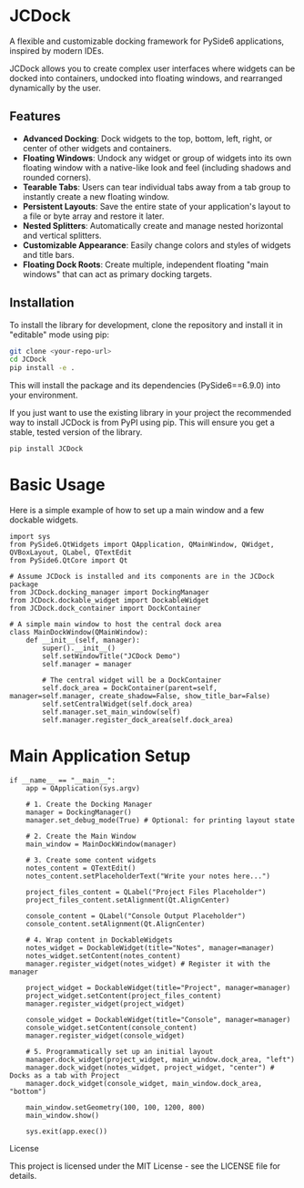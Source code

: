 # JCDock

A flexible and customizable docking framework for PySide6 applications, inspired by modern IDEs.

JCDock allows you to create complex user interfaces where widgets can be docked into containers, undocked into floating windows, and rearranged dynamically by the user.

## Features

*   **Advanced Docking**: Dock widgets to the top, bottom, left, right, or center of other widgets and containers.
*   **Floating Windows**: Undock any widget or group of widgets into its own floating window with a native-like look and feel (including shadows and rounded corners).
*   **Tearable Tabs**: Users can tear individual tabs away from a tab group to instantly create a new floating window.
*   **Persistent Layouts**: Save the entire state of your application's layout to a file or byte array and restore it later.
*   **Nested Splitters**: Automatically create and manage nested horizontal and vertical splitters.
*   **Customizable Appearance**: Easily change colors and styles of widgets and title bars.
*   **Floating Dock Roots**: Create multiple, independent floating "main windows" that can act as primary docking targets.

## Installation

To install the library for development, clone the repository and install it in "editable" mode using pip:


```bash
git clone <your-repo-url>
cd JCDock
pip install -e .
```

This will install the package and its dependencies (PySide6==6.9.0) into your environment.

If you just want to use the existing library in your project the recommended way to install JCDock is from PyPI using pip. This will ensure you get a stable, tested version of the library.
```
pip install JCDock
```

# Basic Usage

Here is a simple example of how to set up a main window and a few dockable widgets.

```
import sys
from PySide6.QtWidgets import QApplication, QMainWindow, QWidget, QVBoxLayout, QLabel, QTextEdit
from PySide6.QtCore import Qt

# Assume JCDock is installed and its components are in the JCDock package
from JCDock.docking_manager import DockingManager
from JCDock.dockable_widget import DockableWidget
from JCDock.dock_container import DockContainer

# A simple main window to host the central dock area
class MainDockWindow(QMainWindow):
    def __init__(self, manager):
        super().__init__()
        self.setWindowTitle("JCDock Demo")
        self.manager = manager

        # The central widget will be a DockContainer
        self.dock_area = DockContainer(parent=self, manager=self.manager, create_shadow=False, show_title_bar=False)
        self.setCentralWidget(self.dock_area)
        self.manager.set_main_window(self)
        self.manager.register_dock_area(self.dock_area)

```

# Main Application Setup 
```
if __name__ == "__main__":
    app = QApplication(sys.argv)

    # 1. Create the Docking Manager
    manager = DockingManager()
    manager.set_debug_mode(True) # Optional: for printing layout state

    # 2. Create the Main Window
    main_window = MainDockWindow(manager)

    # 3. Create some content widgets
    notes_content = QTextEdit()
    notes_content.setPlaceholderText("Write your notes here...")

    project_files_content = QLabel("Project Files Placeholder")
    project_files_content.setAlignment(Qt.AlignCenter)

    console_content = QLabel("Console Output Placeholder")
    console_content.setAlignment(Qt.AlignCenter)

    # 4. Wrap content in DockableWidgets
    notes_widget = DockableWidget(title="Notes", manager=manager)
    notes_widget.setContent(notes_content)
    manager.register_widget(notes_widget) # Register it with the manager

    project_widget = DockableWidget(title="Project", manager=manager)
    project_widget.setContent(project_files_content)
    manager.register_widget(project_widget)

    console_widget = DockableWidget(title="Console", manager=manager)
    console_widget.setContent(console_content)
    manager.register_widget(console_widget)

    # 5. Programmatically set up an initial layout
    manager.dock_widget(project_widget, main_window.dock_area, "left")
    manager.dock_widget(notes_widget, project_widget, "center") # Docks as a tab with Project
    manager.dock_widget(console_widget, main_window.dock_area, "bottom")

    main_window.setGeometry(100, 100, 1200, 800)
    main_window.show()

    sys.exit(app.exec())
```
License

This project is licensed under the MIT License - see the LICENSE file for details.